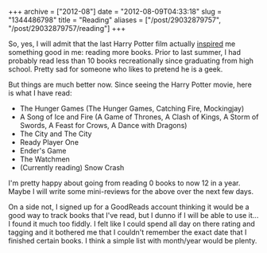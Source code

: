 +++
archive = ["2012-08"]
date = "2012-08-09T04:33:18"
slug = "1344486798"
title = "Reading"
aliases = ["/post/29032879757", "/post/29032879757/reading"]
+++

So, yes, I will admit that the last Harry Potter film actually
[inspired][1] me something good in me: reading more books. Prior to last
summer, I had probably read less than 10 books recreationally since
graduating from high school. Pretty sad for someone who likes to pretend
he is a geek.

But things are much better now. Since seeing the Harry Potter movie, here
is what I have read:

* The Hunger Games (The Hunger Games, Catching Fire, Mockingjay)
* A Song of Ice and Fire (A Game of Thrones, A Clash of Kings, A Storm of
  Swords, A Feast for Crows, A Dance with Dragons)
* The City and The City
* Ready Player One
* Ender's Game
* The Watchmen
* (Currently reading) Snow Crash

I'm pretty happy about going from reading 0 books to now 12 in a year.
Maybe I will write some mini-reviews for the above over the next few days.

On a side not, I signed up for a GoodReads account thinking it would be
a good way to track books that I've read, but I dunno if I will be able to
use it... I found it much too fiddly. I felt like I could spend all day on
there rating and tagging and it bothered me that I couldn't remember the
exact date that I finished certain books. I think a simple list with
month/year would be plenty.

[1]: https://twitter.com/bismark/status/92684926910074880
